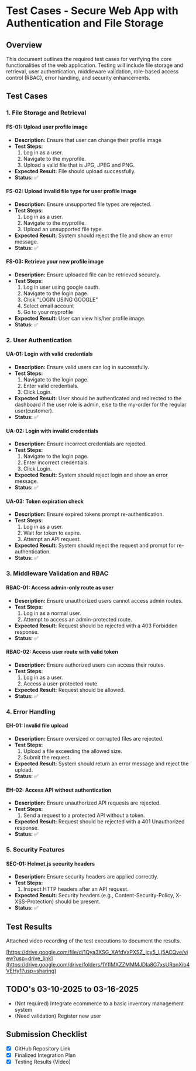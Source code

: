 # Test Cases - Secure Web App with Authentication and File Storage

## Overview
This document outlines the required test cases for verifying the core functionalities of the web application. Testing will include file storage and retrieval, user authentication, middleware validation, role-based access control (RBAC), error handling, and security enhancements.

## Test Cases

### 1. File Storage and Retrieval
#### FS-01: Upload user profile image
- **Description:** Ensure that user can change their profile image
- **Test Steps:**
  1. Log in as a user.
  2. Navigate to the myprofile.
  3. Upload a valid file that is JPG, JPEG and PNG. 
- **Expected Result:** File should upload successfully.
- **Status:** ✅

#### FS-02: Upload invalid file type for user profile image
- **Description:** Ensure unsupported file types are rejected.
- **Test Steps:**
  1. Log in as a user.
  2. Navigate to the myprofile.
  3. Upload an unsupported file type.
- **Expected Result:** System should reject the file and show an error message.
- **Status:** ✅

#### FS-03: Retrieve your new profile image
- **Description:** Ensure uploaded file can be retrieved securely.
- **Test Steps:**
  1. Log in user using google oauth.
  2. Navigate to the login page.
  3. Click "LOGIN USING GOOGLE"
  4. Select email account
  5. Go to your myprofile
- **Expected Result:** User can view his/her profile image.
- **Status:** ✅

### 2. User Authentication
#### UA-01: Login with valid credentials
- **Description:** Ensure valid users can log in successfully.
- **Test Steps:**
  1. Navigate to the login page.
  2. Enter valid credentials.
  3. Click Login.
- **Expected Result:** User should be authenticated and redirected to the dashboard if the user role is admin, else to the my-order for the regular user(customer).
- **Status:** ✅

#### UA-02: Login with invalid credentials
- **Description:** Ensure incorrect credentials are rejected.
- **Test Steps:**
  1. Navigate to the login page.
  2. Enter incorrect credentials.
  3. Click Login.
- **Expected Result:** System should reject login and show an error message.
- **Status:** ✅

#### UA-03: Token expiration check
- **Description:** Ensure expired tokens prompt re-authentication.
- **Test Steps:**
  1. Log in as a user.
  2. Wait for token to expire.
  3. Attempt an API request.
- **Expected Result:** System should reject the request and prompt for re-authentication.
- **Status:** ✅

### 3. Middleware Validation and RBAC
#### RBAC-01: Access admin-only route as user
- **Description:** Ensure unauthorized users cannot access admin routes.
- **Test Steps:**
  1. Log in as a normal user.
  2. Attempt to access an admin-protected route.
- **Expected Result:** Request should be rejected with a 403 Forbidden response.
- **Status:** ✅

#### RBAC-02: Access user route with valid token
- **Description:** Ensure authorized users can access their routes.
- **Test Steps:**
  1. Log in as a user.
  2. Access a user-protected route.
- **Expected Result:** Request should be allowed.
- **Status:** ✅

### 4. Error Handling
#### EH-01: Invalid file upload
- **Description:** Ensure oversized or corrupted files are rejected.
- **Test Steps:**
  1. Upload a file exceeding the allowed size.
  2. Submit the request.
- **Expected Result:** System should return an error message and reject the upload.
- **Status:** ✅

#### EH-02: Access API without authentication
- **Description:** Ensure unauthorized API requests are rejected.
- **Test Steps:**
  1. Send a request to a protected API without a token.
- **Expected Result:** Request should be rejected with a 401 Unauthorized response.
- **Status:** ✅

### 5. Security Features
#### SEC-01: Helmet.js security headers
- **Description:** Ensure security headers are applied correctly.
- **Test Steps:**
  1. Inspect HTTP headers after an API request.
- **Expected Result:** Security headers (e.g., Content-Security-Policy, X-XSS-Protection) should be present.
- **Status:** ✅


## Test Results
Attached video recording of the test executions to document the results.

[https://drive.google.com/file/d/1Qya3XSG_XAfdVxPXSZ_jcy5_Lj5ACQve/view?usp=drive_link](https://drive.google.com/drive/folders/1YflMXZZMMMJDIa8G7xsURqnXib4VEHy1?usp=sharing)

## TODO's 03-10-2025 to 03-16-2025
- (Not required) Integrate ecommerce to a basic inventory management system
- (Need validation) Register new user

## Submission Checklist
- [x] GitHub Repository Link
- [x] Finalized Integration Plan
- [x] Testing Results (Video)
